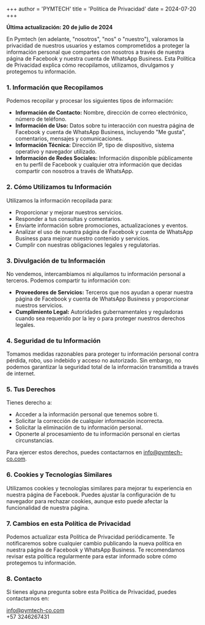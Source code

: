 +++
author = 'PYMTECH'
title = 'Política de Privacidad'
date = 2024-07-20
+++

**Última actualización: 20 de julio de 2024**

En Pymtech (en adelante, "nosotros", "nos" o "nuestro"), valoramos la privacidad de nuestros usuarios y estamos comprometidos a proteger la información personal que compartes con nosotros a través de nuestra página de Facebook y nuestra cuenta de WhatsApp Business. Esta Política de Privacidad explica cómo recopilamos, utilizamos, divulgamos y protegemos tu información.

### 1. Información que Recopilamos

Podemos recopilar y procesar los siguientes tipos de información:

- **Información de Contacto:** Nombre, dirección de correo electrónico, número de teléfono.
- **Información de Uso:** Datos sobre tu interacción con nuestra página de Facebook y cuenta de WhatsApp Business, incluyendo "Me gusta", comentarios, mensajes y comunicaciones.
- **Información Técnica:** Dirección IP, tipo de dispositivo, sistema operativo y navegador utilizado.
- **Información de Redes Sociales:** Información disponible públicamente en tu perfil de Facebook y cualquier otra información que decidas compartir con nosotros a través de WhatsApp.

### 2. Cómo Utilizamos tu Información

Utilizamos la información recopilada para:

- Proporcionar y mejorar nuestros servicios.
- Responder a tus consultas y comentarios.
- Enviarte información sobre promociones, actualizaciones y eventos.
- Analizar el uso de nuestra página de Facebook y cuenta de WhatsApp Business para mejorar nuestro contenido y servicios.
- Cumplir con nuestras obligaciones legales y regulatorias.

### 3. Divulgación de tu Información

No vendemos, intercambiamos ni alquilamos tu información personal a terceros. Podemos compartir tu información con:

- **Proveedores de Servicios:** Terceros que nos ayudan a operar nuestra página de Facebook y cuenta de WhatsApp Business y proporcionar nuestros servicios.
- **Cumplimiento Legal:** Autoridades gubernamentales y reguladoras cuando sea requerido por la ley o para proteger nuestros derechos legales.

### 4. Seguridad de tu Información

Tomamos medidas razonables para proteger tu información personal contra pérdida, robo, uso indebido y acceso no autorizado. Sin embargo, no podemos garantizar la seguridad total de la información transmitida a través de internet.

### 5. Tus Derechos

Tienes derecho a:

- Acceder a la información personal que tenemos sobre ti.
- Solicitar la corrección de cualquier información incorrecta.
- Solicitar la eliminación de tu información personal.
- Oponerte al procesamiento de tu información personal en ciertas circunstancias.

Para ejercer estos derechos, puedes contactarnos en info@pymtech-co.com.

### 6. Cookies y Tecnologías Similares

Utilizamos cookies y tecnologías similares para mejorar tu experiencia en nuestra página de Facebook. Puedes ajustar la configuración de tu navegador para rechazar cookies, aunque esto puede afectar la funcionalidad de nuestra página.

### 7. Cambios en esta Política de Privacidad

Podemos actualizar esta Política de Privacidad periódicamente. Te notificaremos sobre cualquier cambio publicando la nueva política en nuestra página de Facebook y WhatsApp Business. Te recomendamos revisar esta política regularmente para estar informado sobre cómo protegemos tu información.

### 8. Contacto

Si tienes alguna pregunta sobre esta Política de Privacidad, puedes contactarnos en:

info@pymtech-co.com  
+57 3246267431